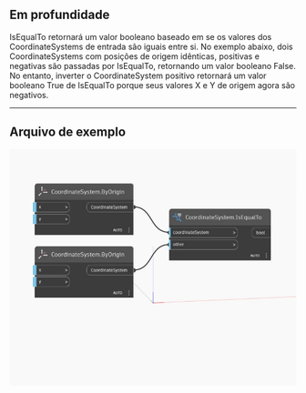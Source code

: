 ## Em profundidade
IsEqualTo retornará um valor booleano baseado em se os valores dos CoordinateSystems de entrada são iguais entre si. No exemplo abaixo, dois CoordinateSystems com posições de origem idênticas, positivas e negativas são passadas por IsEqualTo, retornando um valor booleano False. No entanto, inverter o CoordinateSystem positivo retornará um valor booleano True de IsEqualTo porque seus valores X e Y de origem agora são negativos.
___
## Arquivo de exemplo

![IsEqualTo](./Autodesk.DesignScript.Geometry.CoordinateSystem.IsEqualTo_img.jpg)


